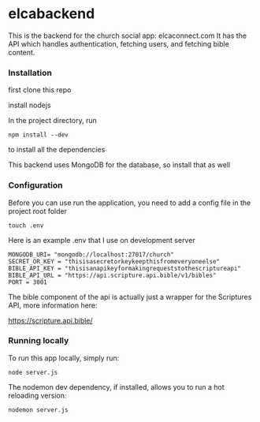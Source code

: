 # elcabackend
This is the backend for the church social app: elcaconnect.com
It has the API which handles authentication, fetching users, and fetching bible content.
### Installation
first clone this repo

install nodejs

In the project directory, run 

 `npm install --dev`

to install all the dependencies

This backend uses MongoDB for the database, so install that as well

### Configuration

Before you can use run the application, you need to add a config file in the project root folder

`touch .env`

Here is an example .env that I use on development server

```
MONGODB_URI= "mongodb://localhost:27017/church"
SECRET_OR_KEY = "thisisasecretorkeykeepthisfromeveryoneelse"
BIBLE_API_KEY = "thisisanapikeyformakingrequeststothescriptureapi"
BIBLE_API_URL = "https://api.scripture.api.bible/v1/bibles"
PORT = 3001
```
The bible component of the api is actually just a wrapper for the Scriptures API, more information here:

https://scripture.api.bible/

### Running locally

To run this app locally, simply run:

`node server.js`

The nodemon dev dependency, if installed, allows you to run a hot reloading version: 

`nodemon server.js`
